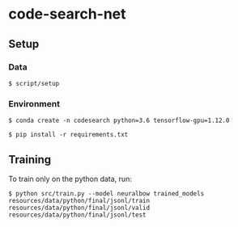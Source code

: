 # code-search-net

## Setup

### Data

`$ script/setup`

### Environment

`$ conda create -n codesearch python=3.6 tensorflow-gpu=1.12.0`

`$ pip install -r requirements.txt`

## Training

To train only on the python data, run:

`$ python src/train.py --model neuralbow trained_models resources/data/python/final/jsonl/train resources/data/python/final/jsonl/valid resources/data/python/final/jsonl/test`
